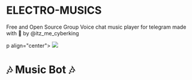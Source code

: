 # ELECTRO-MUSICS
Free and Open Source Group Voice chat music player for telegram made with 💖 by @itz_me_cyberking 

 p  align="center">
  <img src="https://telegra.ph/file/a183ccca13622e53c2c10.jpg">
</p>


<h1 align="centre">🎶 Music Bot 🎶</h1>
